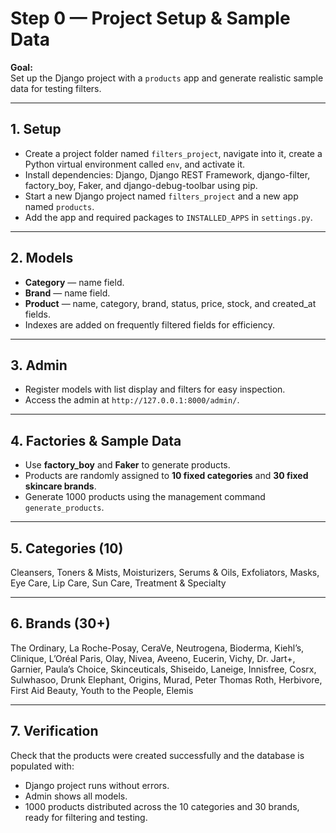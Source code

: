 # Step 0 — Project Setup & Sample Data

**Goal:**  
Set up the Django project with a `products` app and generate realistic sample data for testing filters.

---

## 1. Setup

- Create a project folder named `filters_project`, navigate into it, create a Python virtual environment called `env`, and activate it.  
- Install dependencies: Django, Django REST Framework, django-filter, factory_boy, Faker, and django-debug-toolbar using pip.  
- Start a new Django project named `filters_project` and a new app named `products`.  
- Add the app and required packages to `INSTALLED_APPS` in `settings.py`.

---

## 2. Models

- **Category** — name field.  
- **Brand** — name field.  
- **Product** — name, category, brand, status, price, stock, and created_at fields.  
- Indexes are added on frequently filtered fields for efficiency.

---

## 3. Admin

- Register models with list display and filters for easy inspection.  
- Access the admin at `http://127.0.0.1:8000/admin/`.

---

## 4. Factories & Sample Data

- Use **factory_boy** and **Faker** to generate products.  
- Products are randomly assigned to **10 fixed categories** and **30 fixed skincare brands**.  
- Generate 1000 products using the management command `generate_products`.

---

## 5. Categories (10)

Cleansers, Toners & Mists, Moisturizers, Serums & Oils, Exfoliators, Masks, Eye Care, Lip Care, Sun Care, Treatment & Specialty

---

## 6. Brands (30+)

The Ordinary, La Roche-Posay, CeraVe, Neutrogena, Bioderma, Kiehl’s, Clinique, L’Oréal Paris, Olay, Nivea, Aveeno, Eucerin, Vichy, Dr. Jart+, Garnier, Paula’s Choice, Skinceuticals, Shiseido, Laneige, Innisfree, Cosrx, Sulwhasoo, Drunk Elephant, Origins, Murad, Peter Thomas Roth, Herbivore, First Aid Beauty, Youth to the People, Elemis

---

## 7. Verification

Check that the products were created successfully and the database is populated with:

- Django project runs without errors.  
- Admin shows all models.  
- 1000 products distributed across the 10 categories and 30 brands, ready for filtering and testing.
